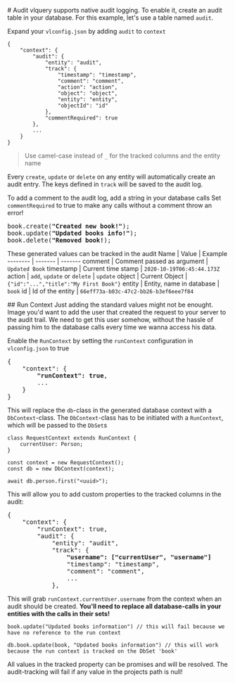 # Audit
vlquery supports native audit logging. 
To enable it, create an audit table in your database.
For this example, let's use a table named `audit`.

Expand your `vlconfig.json` by adding `audit` to `context`
```
{
	"context": {
		"audit": {
			"entity": "audit",
			"track": {
				"timestamp": "timestamp",
				"comment": "comment",
				"action": "action",
				"object": "object",
				"entity": "entity",
				"objectId": "id"
			},
			"commentRequired": true
		},
		...
	}
}
```

> Use camel-case instead of `_` for the tracked columns and the entity name

Every `create`, `update` or `delete` on any entity will automatically create an audit entry. 
The keys defined in `track` will be saved to the audit log.

To add a comment to the audit log, add a string in your database calls
Set `commentRequired` to true to make any calls without a comment throw an error!
<pre>
book.create(<b>"Created new book!"</b>);
book.update(<b>"Updated books info!"</b>);
book.delete(<b>"Removed book!</b>);
</pre>

These generated values can be tracked in the audit
Name | Value | Example
-------- | ------- | -------
comment | Comment passed as argument | `Updated Book`
timestamp | Current time stamp | `2020-10-19T06:45:44.173Z`
action | `add`, `update` or `delete` | `update`
object | Current Object | `{"id":"...","title":"My First Book"}`
entity | Entity, name in database | `book`
id | Id of the entity | `66eff73a-b03c-47c2-bb26-b3ef6eee7f84`

## Run Context
Just adding the standard values might not be enought.
Image you'd want to add the user that created the request to your server to the audit trail.
We need to get this user somehow, without the hassle of passing him to the database calls every time we wanna access his data.

Enable the `RunContext` by setting the `runContext` configuration in `vlconfig.json` to true
<pre>
{
    "context": {
		<b>"runContext": true</b>,
		...
	}
}
</pre>

This will replace the `db`-class in the generated database context with a `DbContext`-class.
The `DbContext`-class has to be initiated with a `RunContext`, which will be passed to the `DbSet`s
```
class RequestContext extends RunContext {
	currentUser: Person;
}

const context = new RequestContext();
const db = new DbContext(context);

await db.person.first("<uuid>");
```

This will allow you to add custom properties to the tracked columns in the audit:
<pre>
{
	"context": {
		"runContext": true,
		"audit": {
			"entity": "audit",
			"track": {
				<b>"username": ["currentUser", "username"]</b>
				"timestamp": "timestamp",
				"comment": "comment",
				...
			},
</pre>

This will grab `runContext.currentUser.username` from the context when an audit should be created.
**You'll need to replace all database-calls in your entities with the calls in their sets!**

```
book.update("Updated books information") // this will fail because we have no reference to the run context

db.book.update(book, "Updated books information") // this will work because the run context is tracked on the DbSet 'book'
```

All values in the tracked property can be promises and will be resolved.
The audit-tracking will fail if any value in the projects path is null!